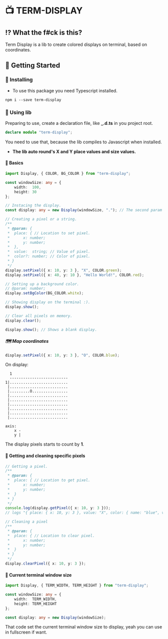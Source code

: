 # 📺 TERM-DISPLAY

## ⁉️  What the f#ck is this?

Term Display is a lib to create colored displays on terminal, based on coordinates.

## 🔮 Getting Started

### 💾 Installing

* To use this package you need Typescript installed.

```shell
npm i --save term-display
```
### 🔧 Using lib

Preparing to use, create a declaration file, like **_.d.ts** in you project root.

```ts
declare module "term-display";
```

You need to use that, because the lib compiles to Javascript when installed.

* **The lib auto round's X and Y place values and size values.**

#### 🔨 Basics

```ts
import Display, { COLOR, BG_COLOR } from "term-display";

const windowSize: any = {
	width:  100,
	height: 30
};

// Instacing the display.
const display: any = new Display(windowSize, "."); // The second param is the white space value, default is "x".

// Creating a pixel or a string.
/**
 * @param: {
 * 	place: { // Location to set pixel.
 * 		x: number;
 * 		y: number;
 * 	},
 * 	value:  string; // Value of pixel.
 * 	color?: number; // Color of pixel.
 * }
 */
display.setPixel({ x: 10, y: 3 }, "X", COLOR.green);
display.setPixel({ x: 40, y: 10 }, "Hello World!", COLOR.red);

// Setting up a background color.
// @param: number;
display.setBgColor(BG_COLOR.white);

// Showing display on the terminal :).
display.show();

// Clear all pixels on memory.
display.clear();

display.show(); // Shows a blank display.
```

##### 🗺️  Map coordinates

```ts
display.setPixel({ x: 10, y: 3 }, "O", COLOR.blue);
```

On display:

```shell
  1
  --------------------------
1|..........................
 |..........................
 |.........O................
 |..........................
 |..........................
 |..........................
 |..........................
 |..........................
 |..........................

axis:
	x -
	y |
```

The display pixels starts to count by **1**.

#### 🔨 Getting and cleaning specific pixels

```ts
// Getting a pixel.
/**
 * @param: {
 * 	place: { // Location to get pixel.
 * 		x: number;
 * 		y: number;
 * 	}
 * }
 */
console.log(display.getPixel({ x: 10, y: 3 }));
// logs "{ place: { x: 10, y: 3 }, value: "X", color: { name: "blue", value: 34, type: "PX" }, compost: false }".

// Cleaning a pixel
/**
 * @param: {
 * 	place: { // Location to clear pixel.
 * 		x: number;
 * 		y: number;
 * 	}
 * }
 */
display.clearPixel({ x: 10, y: 3 });
```

#### 🔨 Current terminal window size

```ts
import Display, { TERM_WIDTH, TERM_HEIGHT } from "term-display";

const windowSize: any = {
	width:  TERM_WIDTH,
	height: TERM_HEIGHT
};

const display: any = new Display(windowSize);
```

That code set the current terminal window size to display, yeah you can use in fullscreen if want.

